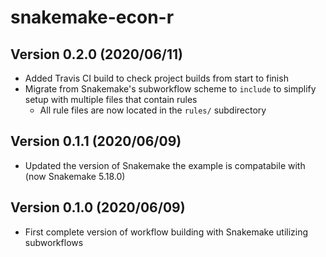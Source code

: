 # snakemake-econ-r

## Version 0.2.0 (2020/06/11)

* Added Travis CI build to check project builds from start to finish
* Migrate from Snakemake's subworkflow scheme to `include` to simplify setup with multiple files that contain rules
  * All rule files are now located in the `rules/` subdirectory 

## Version 0.1.1 (2020/06/09)

* Updated the version of Snakemake the example is compatabile with (now Snakemake 5.18.0)

## Version 0.1.0 (2020/06/09)

* First complete version of workflow building with Snakemake utilizing subworkflows